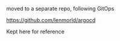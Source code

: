 moved to a separate repo, following GitOps 

https://github.com/lenmorld/argocd

Kept here for reference